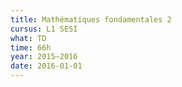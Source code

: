 ```yaml
---
title: Mathématiques fondamentales 2
cursus: L1 SESI
what: TD
time: 66h
year: 2015–2016
date: 2016-01-01
---
```


